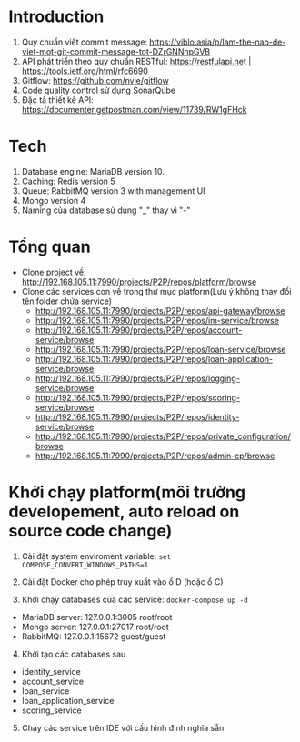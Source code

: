 # Introduction
1. Quy chuẩn viết commit message: https://viblo.asia/p/lam-the-nao-de-viet-mot-git-commit-message-tot-DZrGNNnpGVB
2. API phát triển theo quy chuẩn RESTful: https://restfulapi.net | https://tools.ietf.org/html/rfc6690
3. Gitflow: https://github.com/nvie/gitflow
4. Code quality control sử dụng SonarQube
5. Đặc tả thiết kế API: https://documenter.getpostman.com/view/11739/RW1gFHck

# Tech
1. Database engine: MariaDB version 10.
2. Caching: Redis version 5
3. Queue: RabbitMQ version 3 with management UI
4. Mongo version 4
5. Naming của database sử dụng "_" thay vì "-"


# Tổng quan
- Clone project về: http://192.168.105.11:7990/projects/P2P/repos/platform/browse
- Clone các services con về trong thư mục platform(Lưu ý không thay đổi tên folder chứa service)
    - http://192.168.105.11:7990/projects/P2P/repos/api-gateway/browse
    - http://192.168.105.11:7990/projects/P2P/repos/im-service/browse
    - http://192.168.105.11:7990/projects/P2P/repos/account-service/browse
    - http://192.168.105.11:7990/projects/P2P/repos/loan-service/browse
    - http://192.168.105.11:7990/projects/P2P/repos/loan-application-service/browse
    - http://192.168.105.11:7990/projects/P2P/repos/logging-service/browse
    - http://192.168.105.11:7990/projects/P2P/repos/scoring-service/browse
    - http://192.168.105.11:7990/projects/P2P/repos/identity-service/browse
    - http://192.168.105.11:7990/projects/P2P/repos/private_configuration/browse
    - http://192.168.105.11:7990/projects/P2P/repos/admin-cp/browse


# Khởi chạy platform(môi trường developement, auto reload on source code change)
1. Cài đặt system enviroment variable: `set COMPOSE_CONVERT_WINDOWS_PATHS=1`

2. Cài đặt Docker cho phép truy xuất vào ổ D (hoặc ổ C)

3. Khởi chạy databases của các service: `docker-compose up -d`
- MariaDB server: 127.0.0.1:3005 root/root
- Mongo server: 127.0.0.1:27017 root/root
- RabbitMQ: 127.0.0.1:15672 guest/guest

4. Khởi tạo các databases sau
- identity_service
- account_service
- loan_service
- loan_application_service
- scoring_service

5. Chạy các service trên IDE với cấu hình định nghĩa sẵn